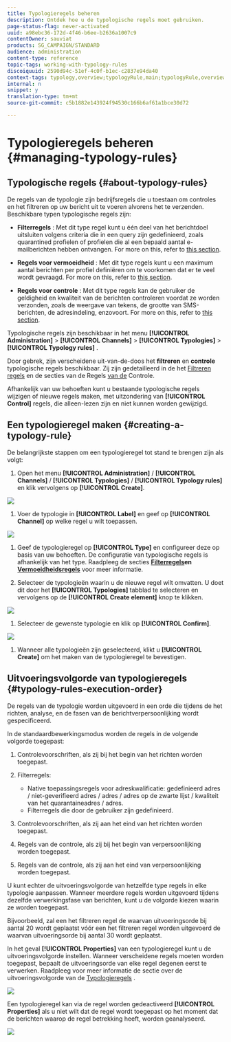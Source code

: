 ```yaml
---
title: Typologieregels beheren
description: Ontdek hoe u de typologische regels moet gebruiken.
page-status-flag: never-activated
uuid: a98ebc36-172d-4f46-b6ee-b2636a1007c9
contentOwner: sauviat
products: SG_CAMPAIGN/STANDARD
audience: administration
content-type: reference
topic-tags: working-with-typology-rules
discoiquuid: 2590d94c-51ef-4c0f-b1ec-c2837e94da40
context-tags: typology,overview;typologyRule,main;typologyRule,overview
internal: n
snippet: y
translation-type: tm+mt
source-git-commit: c5b1882e143924f94530c166b6af61a1bce30d72

---
```



# Typologieregels beheren {#managing-typology-rules}

## Typologische regels {#about-typology-rules}

De regels van de typologie zijn bedrijfsregels die u toestaan om controles en het filtreren op uw bericht uit te voeren alvorens het te verzenden. Beschikbare typen typologische regels zijn:

* **Filterregels** : Met dit type regel kunt u één deel van het berichtdoel uitsluiten volgens criteria die in een query zijn gedefinieerd, zoals quarantined profielen of profielen die al een bepaald aantal e-mailberichten hebben ontvangen. For more on this, refer to [this section](../../sending/using/filtering-rules.md).

* **Regels voor vermoeidheid** : Met dit type regels kunt u een maximum aantal berichten per profiel definiëren om te voorkomen dat er te veel wordt gevraagd. For more on this, refer to [this section](../../sending/using/fatigue-rules.md).

* **Regels voor controle** : Met dit type regels kan de gebruiker de geldigheid en kwaliteit van de berichten controleren voordat ze worden verzonden, zoals de weergave van tekens, de grootte van SMS-berichten, de adresindeling, enzovoort. For more on this, refer to [this section](../../sending/using/control-rules.md).

Typologische regels zijn beschikbaar in het menu **[!UICONTROL Administration]** > **[!UICONTROL Channels]** > **[!UICONTROL Typologies]** > **[!UICONTROL Typology rules]** .

Door gebrek, zijn verscheidene uit-van-de-doos het **filtreren** en **controle** typologische regels beschikbaar. Zij zijn gedetailleerd in de het [Filtreren regels](../../sending/using/fatigue-rules.md) en de secties van de Regels [van de](../../sending/using/control-rules.md) Controle.

Afhankelijk van uw behoeften kunt u bestaande typologische regels wijzigen of nieuwe regels maken, met uitzondering van **[!UICONTROL Control]** regels, die alleen-lezen zijn en niet kunnen worden gewijzigd.

## Een typologieregel maken {#creating-a-typology-rule}

De belangrijkste stappen om een typologieregel tot stand te brengen zijn als volgt:

1. Open het menu **[!UICONTROL Administration]** / **[!UICONTROL Channels]** / **[!UICONTROL Typologies]** / **[!UICONTROL Typology rules]** en klik vervolgens op **[!UICONTROL Create]**.

![](assets/typology_create-rule.png)

1. Voer de typologie in **[!UICONTROL Label]** en geef op **[!UICONTROL Channel]** op welke regel u wilt toepassen.

![](assets/typology-rule-label.png)

1. Geef de typologieregel op **[!UICONTROL Type]** en configureer deze op basis van uw behoeften. De configuratie van typologische regels is afhankelijk van het type. Raadpleeg de secties **[Filterregels](../../sending/using/filtering-rules.md)**en**[ Vermoeidheidsregels](../../sending/using/fatigue-rules.md)** voor meer informatie.

1. Selecteer de typologieën waarin u de nieuwe regel wilt omvatten. U doet dit door het **[!UICONTROL Typologies]** tabblad te selecteren en vervolgens op de **[!UICONTROL Create element]** knop te klikken.

![](assets/typology-typologies-tab.png)

1. Selecteer de gewenste typologie en klik op **[!UICONTROL Confirm]**.

![](assets/typology-link.png)

1. Wanneer alle typologieën zijn geselecteerd, klikt u **[!UICONTROL Create]** om het maken van de typologieregel te bevestigen.

## Uitvoeringsvolgorde van typologieregels {#typology-rules-execution-order}

De regels van de typologie worden uitgevoerd in een orde die tijdens de het richten, analyse, en de fasen van de berichtverpersoonlijking wordt gespecificeerd.

In de standaardbewerkingsmodus worden de regels in de volgende volgorde toegepast:

1. Controlevoorschriften, als zij bij het begin van het richten worden toegepast.
1. Filterregels:

   * Native toepassingsregels voor adreskwalificatie: gedefinieerd adres / niet-geverifieerd adres / adres / adres op de zwarte lijst / kwaliteit van het quarantaineadres / adres.
   * Filterregels die door de gebruiker zijn gedefinieerd.

1. Controlevoorschriften, als zij aan het eind van het richten worden toegepast.
1. Regels van de controle, als zij bij het begin van verpersoonlijking worden toegepast.
1. Regels van de controle, als zij aan het eind van verpersoonlijking worden toegepast.

U kunt echter de uitvoeringsvolgorde van hetzelfde type regels in elke typologie aanpassen. Wanneer meerdere regels worden uitgevoerd tijdens dezelfde verwerkingsfase van berichten, kunt u de volgorde kiezen waarin ze worden toegepast.

Bijvoorbeeld, zal een het filtreren regel de waarvan uitvoeringsorde bij aantal 20 wordt geplaatst vóór een het filtreren regel worden uitgevoerd de waarvan uitvoeringsorde bij aantal 30 wordt geplaatst.

In het geval **[!UICONTROL Properties]** van een typologieregel kunt u de uitvoeringsvolgorde instellen. Wanneer verscheidene regels moeten worden toegepast, bepaalt de uitvoeringsorde van elke regel degenen eerst te verwerken. Raadpleeg voor meer informatie de sectie over de uitvoeringsvolgorde van de [Typologieregels](#typology-rules-execution-order) .

![](assets/typology_rule-active.png)

Een typologieregel kan via de regel worden gedeactiveerd **[!UICONTROL Properties]** als u niet wilt dat de regel wordt toegepast op het moment dat de berichten waarop de regel betrekking heeft, worden geanalyseerd.

![](assets/typology_rule-order.png)